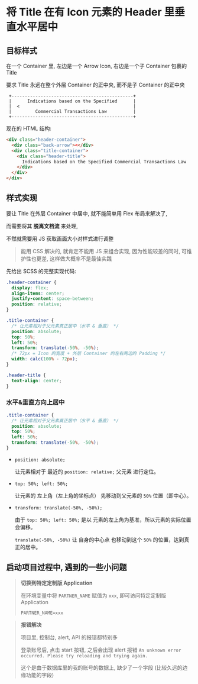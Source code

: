 # 将 Title 在有 Icon 元素的 Header 里垂直水平居中

## 目标样式

在一个 Container 里, 左边是一个 Arrow Icon, 右边是一个子 Container 包裹的 Title

要求 Title 永远在整个外层 Container 的正中央, 而不是子 Container 的正中央

```
 +----------------------------------------------+
 |      Indications based on the Specified      |
 |  <                                           |
 |         Commercial Transactions Law          |
 +----------------------------------------------+
```

现在的 HTML 结构:

```html
<div class="header-container">
  <div class="back-arrow"><</div>
  <div class="title-container">
    <div class="header-title">
      Indications based on the Specified Commercial Transactions Law
    </div>
  </div>
</div>
```

## 样式实现

要让 Title 在外层 Container 中居中, 就不能简单用 Flex 布局来解决了,

而需要将其 **脱离文档流** 来处理,

不然就需要用 JS 获取画面大小对样式进行调整

> 能用 CSS 解决的, 就肯定不能用 JS 来组合实现, 因为性能较差的同时, 可维护性也更差, 这样做大概率不是最佳实践

先给出 SCSS 的完整实现代码:

```css
.header-container {
  display: flex;
  align-items: center;
  justify-content: space-between;
  position: relative;
}

.title-container {
  /* 让元素相对于父元素真正居中（水平 & 垂直） */
  position: absolute;
  top: 50%;
  left: 50%;
  transform: translate(-50%, -50%);
  /* 72px = Icon 的宽度 + 外层 Container 的左右两边的 Padding */
  width: calc(100% - 72px);
}

.header-title {
  text-align: center;
}
```

### 水平&垂直方向上居中

```css
.title-container {
  /* 让元素相对于父元素真正居中（水平 & 垂直） */
  position: absolute;
  top: 50%;
  left: 50%;
  transform: translate(-50%, -50%);
}
```

- `position: absolute;`

  让元素相对于 最近的 `position: relative;` 父元素 进行定位。

- `top: 50%; left: 50%;`

  让元素的 左上角（左上角的坐标点） 先移动到父元素的 `50%` 位置（即中心）。

- `transform: translate(-50%, -50%);`

  由于 `top: 50%; left: 50%;` 是以 元素的左上角为基准，所以元素的实际位置会偏移。

  `translate(-50%, -50%)` 让 自身的中心点 也移动到这个 `50%` 的位置，达到真正的居中。

## 启动项目过程中, 遇到的一些小问题

> **切换到特定定制版 Application**
>
> 在环境变量中将 `PARTNER_NAME` 赋值为 `xxx`, 即可访问特定定制版 Application
>
> ```
> PARTNER_NAME=xxx
> ```

> **报错解决**
>
> 项目里, 控制台, alert, API 的报错都特别多
>
> 登录账号后, 点击 start 按钮, 之后会出现 alert 报错 `An unknown error occurred. Please try reloading and trying again.`
>
> 这个是由于数据库里的我的账号的数据上, 缺少了一个字段 (比较久远的边缘功能的字段)
